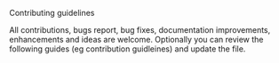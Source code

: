 Contributing guidelines

All contributions, bugs report, bug fixes, documentation improvements, enhancements and ideas are welcome. Optionally you can review the following guides (eg contribution guidleines) and update the file. 
